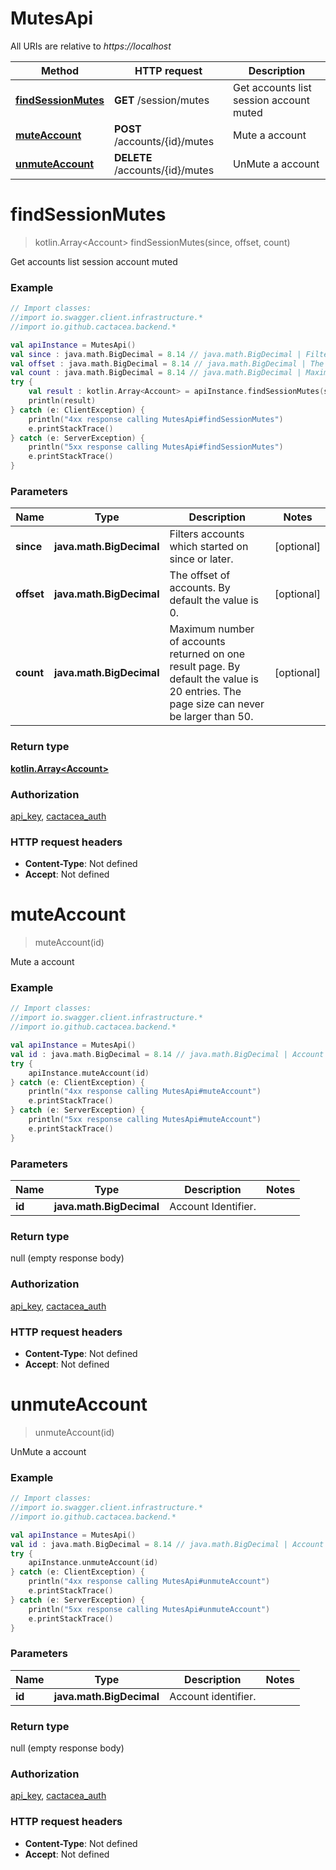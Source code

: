 # MutesApi

All URIs are relative to *https://localhost*

Method | HTTP request | Description
------------- | ------------- | -------------
[**findSessionMutes**](MutesApi.md#findSessionMutes) | **GET** /session/mutes | Get accounts list session account muted
[**muteAccount**](MutesApi.md#muteAccount) | **POST** /accounts/{id}/mutes | Mute a account
[**unmuteAccount**](MutesApi.md#unmuteAccount) | **DELETE** /accounts/{id}/mutes | UnMute a account


<a name="findSessionMutes"></a>
# **findSessionMutes**
> kotlin.Array&lt;Account&gt; findSessionMutes(since, offset, count)

Get accounts list session account muted

### Example
```kotlin
// Import classes:
//import io.swagger.client.infrastructure.*
//import io.github.cactacea.backend.*

val apiInstance = MutesApi()
val since : java.math.BigDecimal = 8.14 // java.math.BigDecimal | Filters accounts which started on since or later.
val offset : java.math.BigDecimal = 8.14 // java.math.BigDecimal | The offset of accounts. By default the value is 0.
val count : java.math.BigDecimal = 8.14 // java.math.BigDecimal | Maximum number of accounts returned on one result page. By default the value is 20 entries. The page size can never be larger than 50.
try {
    val result : kotlin.Array<Account> = apiInstance.findSessionMutes(since, offset, count)
    println(result)
} catch (e: ClientException) {
    println("4xx response calling MutesApi#findSessionMutes")
    e.printStackTrace()
} catch (e: ServerException) {
    println("5xx response calling MutesApi#findSessionMutes")
    e.printStackTrace()
}
```

### Parameters

Name | Type | Description  | Notes
------------- | ------------- | ------------- | -------------
 **since** | **java.math.BigDecimal**| Filters accounts which started on since or later. | [optional]
 **offset** | **java.math.BigDecimal**| The offset of accounts. By default the value is 0. | [optional]
 **count** | **java.math.BigDecimal**| Maximum number of accounts returned on one result page. By default the value is 20 entries. The page size can never be larger than 50. | [optional]

### Return type

[**kotlin.Array&lt;Account&gt;**](Account.md)

### Authorization

[api_key](../README.md#api_key), [cactacea_auth](../README.md#cactacea_auth)

### HTTP request headers

 - **Content-Type**: Not defined
 - **Accept**: Not defined

<a name="muteAccount"></a>
# **muteAccount**
> muteAccount(id)

Mute a account

### Example
```kotlin
// Import classes:
//import io.swagger.client.infrastructure.*
//import io.github.cactacea.backend.*

val apiInstance = MutesApi()
val id : java.math.BigDecimal = 8.14 // java.math.BigDecimal | Account Identifier.
try {
    apiInstance.muteAccount(id)
} catch (e: ClientException) {
    println("4xx response calling MutesApi#muteAccount")
    e.printStackTrace()
} catch (e: ServerException) {
    println("5xx response calling MutesApi#muteAccount")
    e.printStackTrace()
}
```

### Parameters

Name | Type | Description  | Notes
------------- | ------------- | ------------- | -------------
 **id** | **java.math.BigDecimal**| Account Identifier. |

### Return type

null (empty response body)

### Authorization

[api_key](../README.md#api_key), [cactacea_auth](../README.md#cactacea_auth)

### HTTP request headers

 - **Content-Type**: Not defined
 - **Accept**: Not defined

<a name="unmuteAccount"></a>
# **unmuteAccount**
> unmuteAccount(id)

UnMute a account

### Example
```kotlin
// Import classes:
//import io.swagger.client.infrastructure.*
//import io.github.cactacea.backend.*

val apiInstance = MutesApi()
val id : java.math.BigDecimal = 8.14 // java.math.BigDecimal | Account identifier.
try {
    apiInstance.unmuteAccount(id)
} catch (e: ClientException) {
    println("4xx response calling MutesApi#unmuteAccount")
    e.printStackTrace()
} catch (e: ServerException) {
    println("5xx response calling MutesApi#unmuteAccount")
    e.printStackTrace()
}
```

### Parameters

Name | Type | Description  | Notes
------------- | ------------- | ------------- | -------------
 **id** | **java.math.BigDecimal**| Account identifier. |

### Return type

null (empty response body)

### Authorization

[api_key](../README.md#api_key), [cactacea_auth](../README.md#cactacea_auth)

### HTTP request headers

 - **Content-Type**: Not defined
 - **Accept**: Not defined

